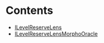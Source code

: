 

# Contents
- [ILevelReserveLens](ILevelReserveLens.sol/interface.ILevelReserveLens.md)
- [ILevelReserveLensMorphoOracle](ILevelReserveLensMorphoOracle.sol/interface.ILevelReserveLensMorphoOracle.md)

